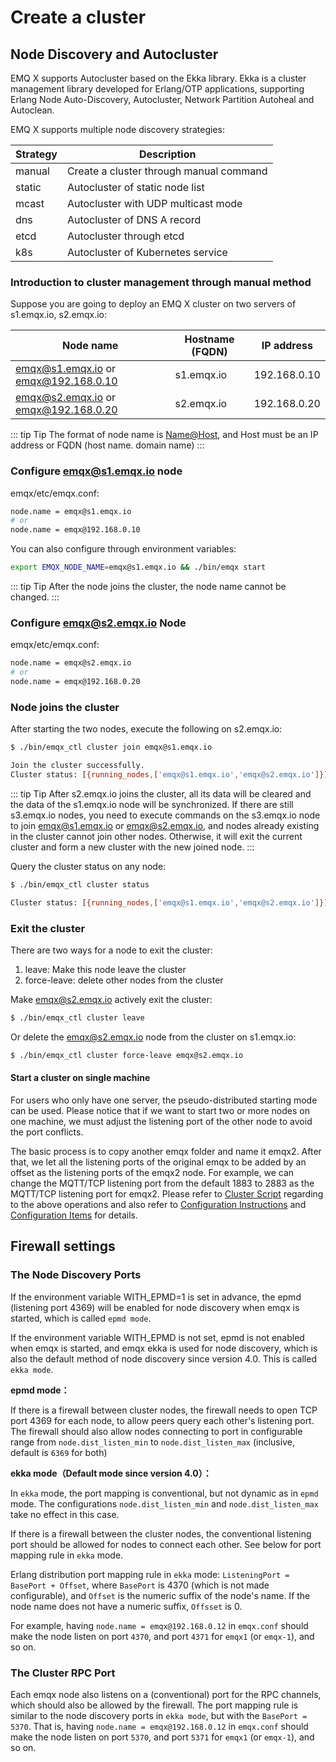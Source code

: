 # Create a cluster

## Node Discovery and Autocluster 
EMQ X supports Autocluster based on the Ekka library. Ekka is a cluster management library developed for Erlang/OTP applications, supporting Erlang Node Auto-Discovery, Autocluster, Network Partition Autoheal and Autoclean.

EMQ X supports multiple node discovery strategies:

| Strategy | Description      |
| ------ | ----------------- |
| manual | Create a cluster through manual command |
| static | Autocluster of static node list |
| mcast  | Autocluster with UDP multicast mode |
| dns    | Autocluster of DNS A record |
| etcd   | Autocluster through etcd |
| k8s    | Autocluster of Kubernetes service |

### Introduction to cluster management  through manual method
Suppose you are going to deploy an EMQ X cluster on two servers of s1.emqx.io, s2.emqx.io:

|                Node name                | Hostname (FQDN) |   IP address   |
| ------------------------------------ | ------------- | ------------ |
| emqx@s1.emqx.io or emqx@192.168.0.10 | s1.emqx.io    | 192.168.0.10 |
| emqx@s2.emqx.io or emqx@192.168.0.20 | s2.emqx.io    | 192.168.0.20 |

::: tip Tip
The format of node name  is <Name@Host>, and Host must be an IP address or FQDN (host name. domain name)
:::

### Configure emqx@s1.emqx.io node

emqx/etc/emqx.conf:

```bash
node.name = emqx@s1.emqx.io
# or
node.name = emqx@192.168.0.10
```

You can also configure through environment variables:

```bash
export EMQX_NODE_NAME=emqx@s1.emqx.io && ./bin/emqx start
```

::: tip Tip
After the node joins the cluster, the node name cannot be changed.
:::

### Configure emqx@s2.emqx.io Node

emqx/etc/emqx.conf:

```bash
node.name = emqx@s2.emqx.io
# or
node.name = emqx@192.168.0.20
```

### Node joins the cluster

After starting the two nodes, execute the following on s2.emqx.io:

```bash
$ ./bin/emqx_ctl cluster join emqx@s1.emqx.io

Join the cluster successfully.
Cluster status: [{running_nodes,['emqx@s1.emqx.io','emqx@s2.emqx.io']}]
```
::: tip Tip
After s2.emqx.io joins the cluster, all its data will be cleared and the data of the s1.emqx.io node will be synchronized. If there are still s3.emqx.io nodes, you need to execute commands on the s3.emqx.io node to join emqx@s1.emqx.io or emqx@s2.emqx.io, and nodes already existing in the cluster cannot join other nodes. Otherwise, it will exit the current cluster and form a new cluster with the new joined node.
:::


Query the cluster status on any node:

```bash
$ ./bin/emqx_ctl cluster status

Cluster status: [{running_nodes,['emqx@s1.emqx.io','emqx@s2.emqx.io']}]
```

### Exit the cluster

There are two ways for a node to exit the cluster:

1. leave: Make this node leave the cluster
2. force-leave: delete other nodes from the cluster

Make emqx@s2.emqx.io actively exit the cluster:

```bash
$ ./bin/emqx_ctl cluster leave
```

Or delete the emqx@s2.emqx.io node from the cluster on s1.emqx.io:

```bash
$ ./bin/emqx_ctl cluster force-leave emqx@s2.emqx.io
```

#### Start a cluster on single machine

For users who only have one server, the pseudo-distributed starting mode can be used. Please notice that if we want to start two or more nodes on one machine, we must adjust the listening port of the other node to avoid the port conflicts.

The basic process is to copy another emqx folder and name it emqx2. After that, we let all the listening ports of the original emqx to be added by an offset as the listening ports of the emqx2 node. For example, we can change the MQTT/TCP listening port from the default 1883 to 2883 as the MQTT/TCP listening port for emqx2. Please refer to [Cluster Script](https://github.com/terry-xiaoyu/one_more_emqx) regarding to the above operations and also refer to [Configuration Instructions](../getting-started/config.md) and  [Configuration Items](../configuration/configuration.md) for details.


## Firewall settings

### The Node Discovery Ports

If the environment variable WITH_EPMD=1 is set in advance, the epmd (listening port 4369) will be enabled for node discovery when emqx is started, which is called `epmd mode`.

If the environment variable WITH_EPMD is not set, epmd is not enabled when emqx is started, and emqx ekka is used for node discovery, which is also the default method of node discovery  since version 4.0. This is called `ekka mode`.

**epmd mode：**

If there is a firewall between cluster nodes, the firewall needs to open TCP port 4369 for each node, to allow peers query each other's listening port. The firewall should also allow nodes connecting to port in configurable range from `node.dist_listen_min` to `node.dist_listen_max` (inclusive, default is `6369` for both)

**ekka mode（Default mode since version 4.0）：**

In `ekka` mode, the port mapping is conventional, but not dynamic as in `epmd` mode.
The configurations `node.dist_listen_min` and `node.dist_listen_max` take no effect in this case.

If there is a firewall between the cluster nodes, the conventional listening port should be allowed
for nodes to connect each other. See below for port mapping rule in `ekka` mode.

Erlang distribution port mapping rule in `ekka` mode: `ListeningPort = BasePort + Offset`,
where `BasePort` is 4370 (which is not made configurable), and `Offset` is the numeric suffix of the node's name. If the node name does not have a numeric suffix, `Offsset` is 0.

For example, having `node.name = emqx@192.168.0.12` in `emqx.conf` should make the
node listen on port `4370`, and port  `4371` for `emqx1` (or `emqx-1`), and so on.

### The Cluster RPC Port

Each emqx node also listens on a (conventional) port for the RPC channels, which should
also be allowed by the firewall. The port mapping rule is similar to the node discovery
ports in `ekka mode`, but with the `BasePort = 5370`. That is, having
`node.name = emqx@192.168.0.12` in `emqx.conf` should make the node listen on port `5370`,
and port `5371` for `emqx1` (or `emqx-1`), and so on.
